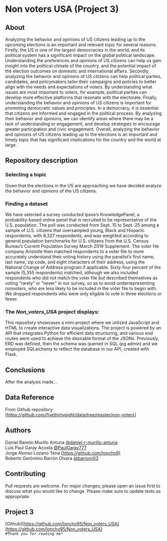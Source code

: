 # Non voters USA (Project 3)
## About
Analyzing the behavior and opinions of US citizens leading up to the upcoming elections is an important and relevant topic for several reasons.
Firstly, the US is one of the largest democracies in the world, and its political system has a significant impact on the global political landscape. Understanding the preferences and opinions of US citizens can help us gain insight into the political climate of the country, and the potential impact of the election outcomes on domestic and international affairs.
Secondly, analyzing the behavior and opinions of US citizens can help political parties, candidates, and policymakers tailor their campaigns and policies to better align with the needs and expectations of voters. By understanding what issues are most important to voters, for example, political parties can develop more effective platforms that resonate with the electorate.
Finally, understanding the behavior and opinions of US citizens is important for promoting democratic values and principles. In a democracy, it is essential that citizens are informed and engaged in the political process. By analyzing their behavior and opinions, we can identify areas where there may be a lack of understanding or engagement, and develop strategies to encourage greater participation and civic engagement.
Overall, analyzing the behavior and opinions of US citizens leading up to the elections is an important and timely topic that has significant implications for the country and the world at large.

## Repository description
### Selecting a topic 
Given that the elections in the US are approaching we have decided analyze the behavior and opinions of the US citizens.
### Finding a dataset 
We have selected a survey conducted Ipsos’s KnowledgePanel, a probability-based online panel that is recruited to be representative of the U.S. population. The poll was conducted from Sept. 15 to Sept. 25 among a sample of U.S. citizens that oversampled young, Black and Hispanic respondents, with 8,327 respondents, and was weighted according to general population benchmarks for U.S. citizens from the U.S. Census Bureau’s Current Population Survey March 2019 Supplement. The voter file company Aristotle then matched respondents to a voter file to more accurately understand their voting history using the panelist’s first name, last name, zip code, and eight characters of their address, using the National Change of Address program if applicable. Sixty-four percent of the sample (5,355 respondents) matched, although we also included respondents who did not match the voter file but described themselves as voting “rarely” or “never” in our survey, so as to avoid underrepresenting nonvoters, who are less likely to be included in the voter file to begin with. We dropped respondents who were only eligible to vote in three elections or fewer.

### The *Non_voters_USA* project displays:
This repository showcases a mini-project where we utilized JavaScript and HTML to create interactive data visualizations. The project is powered by an API that integrates Python for efficient data structuring, and various end routes were used to achieve the desirable format of the JSONs. Previously, ERD was defined, then the schema was queried in SQL (pg admin) and we employed SQLalchemy to reflect the database in our API, created with Flask.

## Conclusions
After the analysis made...

## Data Reference
From Github repository: [https://github.com/fivethirtyeight/data/tree/master/non-voters]
## Authors
Daniel Ramón Murillo Antuna [@daniel-r-murillo-antuna](https://www.github.com/daniel-r-murillo-antuna)<br />
Luis Paul Garay Acosta [@PaulGaray777](https://github.com/PaulGaray777)<br />
Jorge Alonso Lozano Tena [https://github.com/loncho9] <br />
Roberto Gerónimo Barrón Olvera [@barronr03](https://www.github.com/barronr03)<br />

## Contributing
Pull requests are welcome. For major changes, please open an issue first to discuss what you would like to change.
Please make sure to update tests as appropriate.
## Project 3
[Github](https://github.com/loncho95/Non_voters_USA](https://github.com/loncho95/Non_voters_USA)<br />
```#Thank you for reading me!```




















